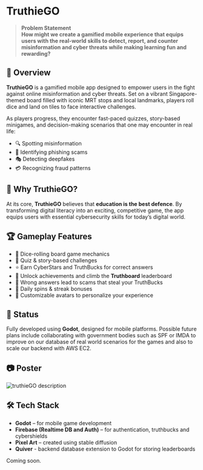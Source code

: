 
# TruthieGO

> **Problem Statement**  
> **How might we create a gamified mobile experience that equips users with the real-world skills to detect, report, and counter misinformation and cyber threats while making learning fun and rewarding?**

## 📱 Overview

**TruthieGO** is a gamified mobile app designed to empower users in the fight against online misinformation and cyber threats. Set on a vibrant Singapore-themed board filled with iconic MRT stops and local landmarks, players roll dice and land on tiles to face interactive challenges.

As players progress, they encounter fast-paced quizzes, story-based minigames, and decision-making scenarios that one may encounter in real life:

- 🔍 Spotting misinformation  
- 🎣 Identifying phishing scams  
- 🎭 Detecting deepfakes  
- 💳 Recognizing fraud patterns  

## 🎯 Why TruthieGO?

At its core, **TruthieGO** believes that **education is the best defence**. By transforming digital literacy into an exciting, competitive game, the app equips users with essential cybersecurity skills for today’s digital world.

## 🏆 Gameplay Features

- 🎲 Dice-rolling board game mechanics  
- 🧠 Quiz & story-based challenges  
- ⭐ Earn CyberStars and TruthBucks for correct answers  
- 🧩 Unlock achievements and climb the **Truthboard** leaderboard  
- 💸 Wrong answers lead to scams that steal your TruthBucks  
- 🔁 Daily spins & streak bonuses  
- 🧍 Customizable avatars to personalize your experience  

## 🚧 Status

Fully developed using **Godot**, designed for mobile platforms. Possible future plans include collaborating with government bodies such as SPF or IMDA to improve on our database of real world scenarios for the games and also to scale our backend with AWS EC2.

## 📷 Poster

![truthieGO description](./TRUTHIE%20GO%20HOME.jpg)

## 🛠 Tech Stack

- **Godot** – for mobile game development  
- **Firebase (Realtime DB and Auth)** – for authentication, truthbucks and cybershields 
- **Pixel Art** – created using stable diffusion
- **Quiver** - backend database extension to Godot for storing leaderboards



Coming soon.
